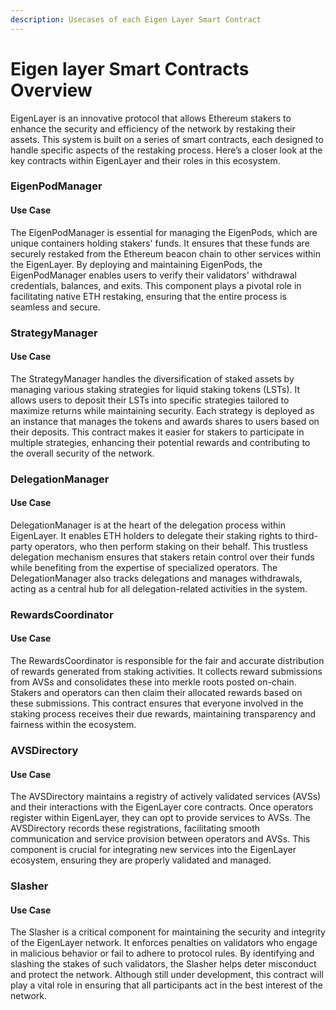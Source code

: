 ```yaml
---
description: Usecases of each Eigen Layer Smart Contract
---
```


# Eigen layer Smart Contracts Overview

EigenLayer is an innovative protocol that allows Ethereum stakers to enhance the security and efficiency of the network by restaking their assets. This system is built on a series of smart contracts, each designed to handle specific aspects of the restaking process. Here’s a closer look at the key contracts within EigenLayer and their roles in this ecosystem.

### EigenPodManager

#### Use Case

The EigenPodManager is essential for managing the EigenPods, which are unique containers holding stakers' funds. It ensures that these funds are securely restaked from the Ethereum beacon chain to other services within the EigenLayer. By deploying and maintaining EigenPods, the EigenPodManager enables users to verify their validators' withdrawal credentials, balances, and exits. This component plays a pivotal role in facilitating native ETH restaking, ensuring that the entire process is seamless and secure.

### StrategyManager

#### Use Case

The StrategyManager handles the diversification of staked assets by managing various staking strategies for liquid staking tokens (LSTs). It allows users to deposit their LSTs into specific strategies tailored to maximize returns while maintaining security. Each strategy is deployed as an instance that manages the tokens and awards shares to users based on their deposits. This contract makes it easier for stakers to participate in multiple strategies, enhancing their potential rewards and contributing to the overall security of the network.

### DelegationManager

#### Use Case

DelegationManager is at the heart of the delegation process within EigenLayer. It enables ETH holders to delegate their staking rights to third-party operators, who then perform staking on their behalf. This trustless delegation mechanism ensures that stakers retain control over their funds while benefiting from the expertise of specialized operators. The DelegationManager also tracks delegations and manages withdrawals, acting as a central hub for all delegation-related activities in the system.

### RewardsCoordinator

#### Use Case

The RewardsCoordinator is responsible for the fair and accurate distribution of rewards generated from staking activities. It collects reward submissions from AVSs and consolidates these into merkle roots posted on-chain. Stakers and operators can then claim their allocated rewards based on these submissions. This contract ensures that everyone involved in the staking process receives their due rewards, maintaining transparency and fairness within the ecosystem.

### AVSDirectory

#### Use Case

The AVSDirectory maintains a registry of actively validated services (AVSs) and their interactions with the EigenLayer core contracts. Once operators register within EigenLayer, they can opt to provide services to AVSs. The AVSDirectory records these registrations, facilitating smooth communication and service provision between operators and AVSs. This component is crucial for integrating new services into the EigenLayer ecosystem, ensuring they are properly validated and managed.

### Slasher

#### Use Case

The Slasher is a critical component for maintaining the security and integrity of the EigenLayer network. It enforces penalties on validators who engage in malicious behavior or fail to adhere to protocol rules. By identifying and slashing the stakes of such validators, the Slasher helps deter misconduct and protect the network. Although still under development, this contract will play a vital role in ensuring that all participants act in the best interest of the network.

